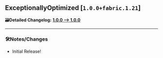 ## ExceptionallyOptimized [`1.0.0+fabric.1.21`]

🗃️**Detailed Changelog:** [**1.0.0 --> 1.0.0**](https://github.com/UltimatChamp/ExceptionallyOptimized/commits/)

<hr>

### 🛠️Notes/Changes

- Initial Release!
